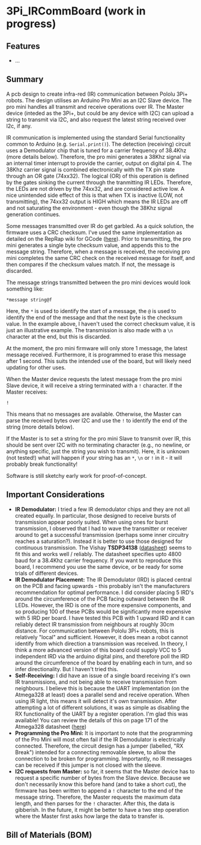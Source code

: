 # 3Pi_IRCommBoard (work in progress)

## Features

- ...

## Summary

A pcb design to create infra-red (IR) communication between Pololu 3Pi+ robots. The design utilises an Arduino Pro Mini as an I2C Slave device.  The pro mini handles all transmit and receive operations over IR. The Master device (inteded as the 3Pi+, but could be any device with I2C) can upload a string to transmit via I2C, and also request the latest string received over I2c, if any.

IR communication is implemented using the standard Serial functionality common to Arduino (e.g. `Serial.print()`).  The detection (receiving) circuit uses a Demodulator chip that is tuned for a carrier frequency of 38.4Khz (more details below).  Therefore, the pro mini generates a 38Khz signal via an internal timer interrupt to provide the carrier, output on digital pin 4.  The 38Khz carrier signal is combined electronically with the TX pin state through an OR gate (74xx32).  The logical (OR) of this operation is defined by the gates sinking the current through the tranmitting IR LEDs.  Therefore, the LEDs are not driven by the 74xx32, and are considered active low.  A nice unintended side effect of this is that when TX is inactive (LOW, not transmitting), the 74xx32 output is HIGH which means the IR LEDs are off and not saturating the environment - even though the 38Khz signal generation continues. 

Some messages transmitted over IR do get garbled.  As a quick solution, the firmware uses a CRC checksum.  I've used the same implementation as detailed on the RepRap wiki for GCode (<a href="https://reprap.org/wiki/G-code#Checking">here</a>).  Prior to transmitting, the pro mini generates a single byte checksum value, and appends this to the message string.  Therefore, when a message is received, the receiving pro mini completes the same CRC check on the received message for itself, and then compares if the checksum values match.  If not, the message is discarded.  

The message strings transmitted between the pro mini devices would look something like:

`*message string@f`

Here, the `*` is used to identify the start of a message, the `@` is used to identify the end of the message and that the next byte is the checksum value.  In the example above, I haven't used the correct checksum value, it is just an illustrative example.  The transmission is also made with a `\n` character at the end, but this is discarded.  

At the moment, the pro mini firmware will only store 1 message, the latest message received.  Furthermore, it is programmed to erase this message after 1 second.  This suits the intended use of the board, but will likely need updating for other uses.  

When the Master device requests the latest message from the pro mini Slave device, it will receive a string terminated with a `!` character.  If the Master receives:

`!` 

This means that no messages are available.  Otherwise, the Master can parse the received bytes over I2C and use the `!` to identify the end of the string (more details below).  

If the Master is to set a string for the pro mini Slave to transmit over IR, this should be sent over I2C with no terminating character (e.g., no newline, or anything specific, just the string you wish to transmit).  Here, it is unknown (not tested!) what will happen if your string has an `*`, `\n` or `!` in it - it will probably break functionality!

Software is still sketchy early work for proof-of-concept.

## Important Considerations

- **IR Demodulator:** I tried a few IR demodulator chips and they are not all created equally.  In particular, those designed to receive bursts of transmission appear poorly suited.  When using ones for burst transmission, I observed that I had to wave the transmitter or receiver around to get a successful transmission (perhaps some inner circuitry reaches a saturation?).  Instead it is better to use those designed for continuous transmission. The Vishay **TSDP34138** (<a href="https://www.farnell.com/datasheets/2245004.pdf">datasheet</a>) seems to fit this and works well / reliably.  The datasheet specifies upto 4800 baud for a 38.4Khz carrier frequency.  If you want to reproduce this board, I recommend you use the same device, or be ready for some trials of different devices.
- **IR Demodulator Placement:** The IR Demodulator (IRD) is placed central on the PCB and facing upwards - this probably isn't the manufacturers recommendation for optimal performance.  I did consider placing 5 IRD's around the circumference of the PCB facing outward between the IR LEDs.  However, the IRD is one of the more expensive components, and so producing 100 of these PCBs would be significantly more expensive with 5 IRD per board.  I have tested this PCB with 1 upward IRD and it can reliably detect IR transmission from neighbours at roughly 30cm distance.  For communication between Pololu 3Pi+ robots, this is relatively "local" and sufficient.  However, it does mean a robot cannot identify from which direction a transmission was received.  In theory, I think a more advanced version of this board could supply VCC to 5 independent IRD via the arduino digital pins, and therefore poll the IRD around the circumference of the board by enabling each in turn, and so infer directionality.  But I haven't tried this. 
- **Self-Receiving:** I did have an issue of a single board receiving it's own IR transmissions, and not being able to receive transmission from neighbours.  I believe this is because the UART implementation (on the Atmega328 at least) does a parallel send and receive operation.  When using IR light, this means it will detect it's own transmission. After attempting a lot of different solutions, it was as simple as disabling the RX functionality of the UART by a register operation.  I'm glad this was available!  You can review the details of this on page 171 of the Atmega328 datasheet (<a href="https://ww1.microchip.com/downloads/en/DeviceDoc/Atmel-7810-Automotive-Microcontrollers-ATmega328P_Datasheet.pdf">here</a>)
- **Programming the Pro Mini:** It is important to note that the programming of the Pro Mini will most often fail if the IR Demodulator is electrically connected.  Therefore, the circuit design has a jumper (labelled, "RX Break") intended for a connecting removable sleeve, to allow the connection to be broken for programming.  Importantly, no IR messages can be received if this jumper is not closed with the sleeve.  
- **I2C requests from Master:** so far, it seems that the Master device has to request a specific number of bytes from the Slave device.  Because we don't necessarily know this before hand (and to take a short cut), the firmware has been written to append a `!` character to the end of the message string.  Therefore, the Master requests the maximum data length, and then parses for the `!` character.  After this, the data is gibberish.  In the future, it might be better to have a two step operation where the Master first asks how large the data to transfer is.  

## Bill of Materials (BOM)


